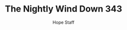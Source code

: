 ---
image: /assets/img/nwd/343_nwd_romans_8_38_b_tpt.png
title: The Nightly Wind Down 343
categories:
  - The Nightly Wind Down
author: Hope Staff
notes: The Nightly Wind Down 343
embed: >-
  EMBED_GOES_HERE
transcript: >-
  SOME LINES OF TEXT START HERE
---